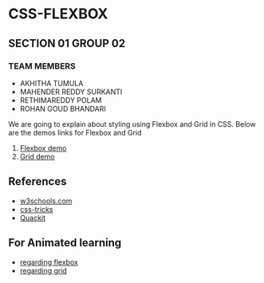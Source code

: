 # CSS-FLEXBOX
## SECTION 01   GROUP 02
### TEAM MEMBERS
- AKHITHA TUMULA 
- MAHENDER REDDY SURKANTI
- RETHIMAREDDY POLAM
- ROHAN GOUD BHANDARI

We are going to explain about styling using Flexbox and Grid in CSS.
Below are the demos links for Flexbox and Grid 
1. [Flexbox demo](https://htmlpreview.github.io/?https://github.com/Rethima-Reddy/CSS-FLEXBOX/blob/master/flexbox.html)
2. [Grid demo](https://htmlpreview.github.io/?https://github.com/Rethima-Reddy/CSS-FLEXBOX/blob/master/grid.html)


## References
- [w3schools.com](https://www.w3schools.com/)
- [css-tricks](https://css-tricks.com/)
- [Quackit](https://www.quackit.com/css/)

## For Animated learning
- [regarding flexbox](https://flexboxfroggy.com/)
- [regarding grid](https://cssgridgarden.com/)
